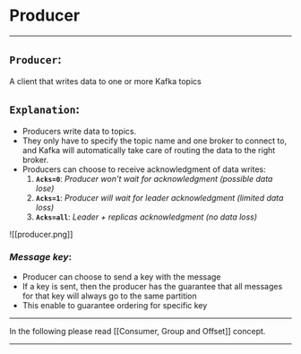 # Producer

---

## **`Producer`**:
A client that writes data to one or more Kafka topics
&nbsp;
&nbsp;

## **`Explanation`**:
- Producers write data to topics.
- They only have to specify the topic name and one broker to connect to, and Kafka will automatically take care of routing the data to the right broker.
- Producers can choose to receive acknowledgment of data writes:
  1. **`Acks=0`**: _Producer won't wait for acknowledgment (possible data lose)_
  2. **`Acks=1`**: _Producer will wait for leader acknowledgment (limited data loss)_
  3. **`Acks=all`**: _Leader + replicas acknowledgment (no data loss)_

![[producer.png]]
&nbsp;
&nbsp;

### _Message key_:
- Producer can choose to send a key with the message
- If a key is sent, then the producer has the guarantee that all messages for that key will always go to the same partition
- This enable to guarantee ordering for specific key
&nbsp;
&nbsp;

---

In the following please read [[Consumer, Group and Offset]] concept.

---